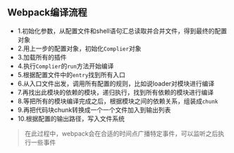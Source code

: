 ## Webpack编译流程

- 1.初始化参数，从配置文件和shell语句汇总读取并合并文件，得到最终的配置对象
- 2.用上一步的配置对象，初始化`Complier`对象
- 3.加载所有的插件
- 4.执行`Complier`的`run`方法开始编译
- 5.根据配置文件中的`entry`找到所有入口
- 6.从入口文件出发，调用所有配置的规则，比如说loader对模块进行编译
- 7.再找出此模块的依赖的模块，递归执行，找到所有依赖的模块进行编译
- 8.等把所有的模块编译完成之后，根据模块之间的依赖关系，组装成`chunk`
- 9.再把代码块chunk转换成一个一个文件加入到输出列表
- 10.根据配置的输出路径，写入文件系统

> 在此过程中，webpack会在合适的时间点广播特定事件，可以监听之后执行一些事件